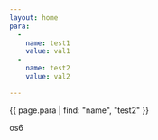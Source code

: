 ```yaml
---
layout: home
para:
  -
    name: test1
    value: val1
  -
    name: test2
    value: val2

---
```



{{ page.para | find: "name", "test2" }}


os6


